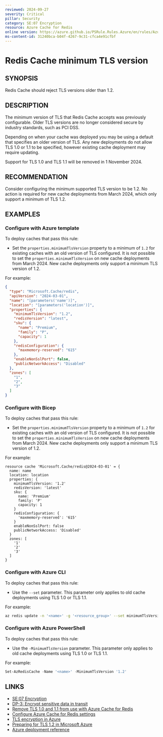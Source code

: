 ```yaml
---
reviewed: 2024-09-27
severity: Critical
pillar: Security
category: SE:07 Encryption
resource: Azure Cache for Redis
online version: https://azure.github.io/PSRule.Rules.Azure/en/rules/Azure.Redis.MinTLS/
ms-content-id: 31240bca-b04f-4267-9c31-cfca4e91cfbf
---
```


# Redis Cache minimum TLS version

## SYNOPSIS

Redis Cache should reject TLS versions older than 1.2.

## DESCRIPTION

The minimum version of TLS that Redis Cache accepts was previously configurable.
Older TLS versions are no longer considered secure by industry standards, such as PCI DSS.

Depending on when your cache was deployed you may be using a default that specifies an older version of TLS.
Any new deployments do not allow TLS 1.0 or 1.1 to be specified, however existing cache deployment may require updating.

Support for TLS 1.0 and TLS 1.1 will be removed in 1 November 2024.

## RECOMMENDATION

Consider configuring the minimum supported TLS version to be 1.2.
No action is required for new cache deployments from March 2024, which only support a minimum of TLS 1.2.

## EXAMPLES

### Configure with Azure template

To deploy caches that pass this rule:

- Set the `properties.minimumTlsVersion` property to a minimum of `1.2` for existing caches with an old version of TLS configured.
  It is not possible to set the `properties.minimumTlsVersion` on new cache deployments from March 2024.
  New cache deployments only support a minimum TLS version of 1.2.

For example:

```json
{
  "type": "Microsoft.Cache/redis",
  "apiVersion": "2024-03-01",
  "name": "[parameters('name')]",
  "location": "[parameters('location')]",
  "properties": {
    "minimumTlsVersion": "1.2",
    "redisVersion": "latest",
    "sku": {
      "name": "Premium",
      "family": "P",
      "capacity": 1
    },
    "redisConfiguration": {
      "maxmemory-reserved": "615"
    },
    "enableNonSslPort": false,
    "publicNetworkAccess": "Disabled"
  },
  "zones": [
    "1",
    "2",
    "3"
  ]
}
```

### Configure with Bicep

To deploy caches that pass this rule:

- Set the `properties.minimumTlsVersion` property to a minimum of `1.2` for existing caches with an old version of TLS configured.
  It is not possible to set the `properties.minimumTlsVersion` on new cache deployments from March 2024.
  New cache deployments only support a minimum TLS version of 1.2.

For example:

```bicep
resource cache 'Microsoft.Cache/redis@2024-03-01' = {
  name: name
  location: location
  properties: {
    minimumTlsVersion: '1.2'
    redisVersion: 'latest'
    sku: {
      name: 'Premium'
      family: 'P'
      capacity: 1
    }
    redisConfiguration: {
      'maxmemory-reserved': '615'
    }
    enableNonSslPort: false
    publicNetworkAccess: 'Disabled'
  }
  zones: [
    '1'
    '2'
    '3'
  ]
}
```

<!-- external:avm avm/res/cache/redis minimumTlsVersion -->

### Configure with Azure CLI

To deploy caches that pass this rule:

- Use the `--set` parameter.
  This parameter only applies to old cache deployments using TLS 1.0 or TLS 1.1.

For example:

```bash
az redis update -n '<name>' -g '<resource_group>' --set minimumTlsVersion=1.2
```

### Configure with Azure PowerShell

To deploy caches that pass this rule:

- Use the `-MinimumTlsVersion` parameter.
  This parameter only applies to old cache deployments using TLS 1.0 or TLS 1.1.

For example:

```powershell
Set-AzRedisCache -Name '<name>' -MinimumTlsVersion '1.2'
```

## LINKS

- [SE:07 Encryption](https://learn.microsoft.com/azure/well-architected/security/encryption)
- [DP-3: Encrypt sensitive data in transit](https://learn.microsoft.com/security/benchmark/azure/baselines/azure-cache-for-redis-security-baseline#dp-3-encrypt-sensitive-data-in-transit)
- [Remove TLS 1.0 and 1.1 from use with Azure Cache for Redis](https://learn.microsoft.com/azure/azure-cache-for-redis/cache-remove-tls-10-11)
- [Configure Azure Cache for Redis settings](https://learn.microsoft.com/azure/azure-cache-for-redis/cache-configure#access-ports)
- [TLS encryption in Azure](https://learn.microsoft.com/azure/security/fundamentals/encryption-overview#tls-encryption-in-azure)
- [Preparing for TLS 1.2 in Microsoft Azure](https://azure.microsoft.com/updates/azuretls12/)
- [Azure deployment reference](https://learn.microsoft.com/azure/templates/microsoft.cache/redis)
